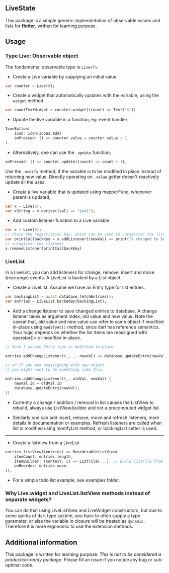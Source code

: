 ## LiveState
This package is a simple generic implementation of observable values and lists for __flutter__, written for learning purpose.

## Usage
### Type Live<T>: Observable object

The fundamental observable type is `Live<T>`. 

* Create a Live variable by supplying an initial value.
```dart
var counter = Live(0);
```

* Create a widget that automatically updates with the variable, using the `widget` method.
```dart
var countTextWidget = counter.widget((count) => Text("$"))
```

* Update the live variable in a function, eg: event handler;
```dart
IconButton(
	icon: Icon(Icons.add)
	onPressed: () => counter.value = counter.value + 1,
)
```

* Alternatively, one can use the `.update` function;
```dart
onPressed: () => counter.update((count) => count + 1),
```
Use the `.modify` method, if the variable is to be modified in place instead of returning new value. Directly operating on `.value` getter doesn't reactively update all the uses.

* Create a live variable that is updated using mapperFunc, whenever parent is updated;

```dart
var x = Live(0);
var xString = x.derive((val) => "$val");
```

* Add custom listener function to a Live variable

```dart
var x = Live(0);
// Store the registration key, which can be used to unregister the listener
var printCallbackKey = x.addListener((newVal) => print("x changed to $newVal"));
// unregister the listener
x.removeListener(printCallbackKey)
```

### LiveList<T>
In a LiveList, you can add listeners for change, remove, insert and move (rearrange) events. A LiveList is backed by a List<T> object.

* Create a LiveList. Assume we have an Entry type for list entries.
```dart
var backingList = await database.fetchEntries();
var entries = LiveList.backedBy(backingList);
```

* Add a change listener to save changed entries to database. A change listener takes as argument index, old value and new value. Note the caveat that, old value and new value can refer to same object if modified in-place using `modifyAt()` method, since dart has reference semantics. Your logic depends on whether the list items are reassigned with operator[]= or modified in-place.

```dart
// Here I assume Entry type is modified in-place.

entries.addChangeListener((_, _, newVal) => database.updateEntry(newVal));

// or if you are reassigning with new object
// you might want to do something like this.

entries.addChangeListener((_, oldVal, newVal) {
	newVal.id = oldVal.id
	database.updateEntry(newVal);
})
```

* Currently a change / addition / removal in list causes the ListView to rebuild, always use ListView.builder and not a precomputed widget list.

* Similarly one can add insert, remove, move and refresh listeners, more details in documentation or examples. Refresh listeners are called when list is modified using modifyList method, or backingList setter is used.

---

* Create a listView from a LiveList
```dart
entries.listView((entries) => ReorderableListView(
	itemCount: entries.length,
	itemBuilder: (context, i) => ListTile(...), // Build ListTile from entry,
	onReorder: entries.move,
));

```
* For a simple todo list example, see examples folder.

### Why Live.widget and LiveList.listView methods instead of separate widgets?
You can do that using LiveListView and LiveWidget constructors, but due to some quirks of dart type system, you have to often supply a type parameter, or else the variable in closure will be treated as `dynamic`. Therefore it is more ergonomic to use the extension methods.

## Additional information
This package is written for learning purpose. *This is not to be considered a production-ready package*. Please fill an issue if you notice any bug or sub-optimal code.

